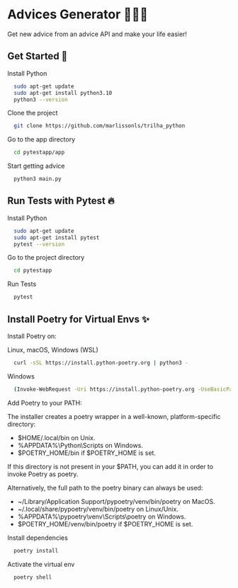 
# Advices Generator 👴🏻📝  
Get new advice from an advice API and make your life easier!

## Get Started 🚀  

Install Python

~~~bash  
  sudo apt-get update
  sudo apt-get install python3.10
  python3 --version
~~~

Clone the project

~~~bash  
  git clone https://github.com/marlissonls/trilha_python
~~~

Go to the app directory  

~~~bash  
  cd pytestapp/app
~~~

Start getting advice

~~~bash  
  python3 main.py
~~~

## Run Tests with Pytest 🔥

Install Python

~~~bash  
  sudo apt-get update
  sudo apt-get install pytest
  pytest --version
~~~

Go to the project directory  

~~~bash  
  cd pytestapp
~~~

Run Tests

~~~bash  
  pytest
~~~

## Install Poetry for Virtual Envs ✨

Install Poetry on:

Linux, macOS, Windows (WSL)

~~~bash  
  curl -sSL https://install.python-poetry.org | python3 -
~~~

Windows

~~~bash  
  (Invoke-WebRequest -Uri https://install.python-poetry.org -UseBasicParsing).Content | py -
~~~

Add Poetry to your PATH:

The installer creates a poetry wrapper in a well-known, platform-specific directory:

- $HOME/.local/bin on Unix.
- %APPDATA%\Python\Scripts on Windows.
- $POETRY_HOME/bin if $POETRY_HOME is set.

If this directory is not present in your $PATH, you can add it in order to invoke Poetry as poetry.

Alternatively, the full path to the poetry binary can always be used:

- ~/Library/Application Support/pypoetry/venv/bin/poetry on MacOS.
- ~/.local/share/pypoetry/venv/bin/poetry on Linux/Unix.
- %APPDATA%\pypoetry\venv\Scripts\poetry on Windows.
- $POETRY_HOME/venv/bin/poetry if $POETRY_HOME is set.

Install dependencies  

~~~bash  
  poetry install
~~~

Activate the virtual env

~~~bash  
  poetry shell
~~~